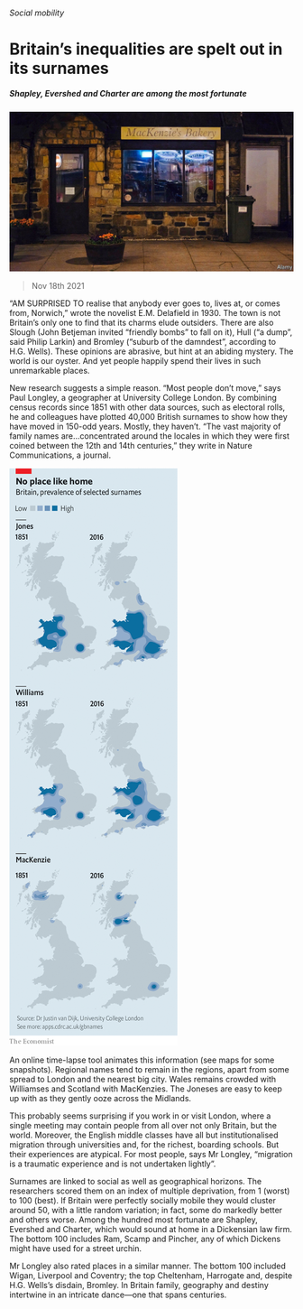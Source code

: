 ###### Social mobility

# Britain’s inequalities are spelt out in its surnames 

##### Shapley, Evershed and Charter are among the most fortunate 

![image](images/20211120_brp502.jpg) 

> Nov 18th 2021 

“AM SURPRISED TO realise that anybody ever goes to, lives at, or comes from, Norwich,” wrote the novelist E.M. Delafield in 1930. The town is not Britain’s only one to find that its charms elude outsiders. There are also Slough (John Betjeman invited “friendly bombs” to fall on it), Hull (“a dump”, said Philip Larkin) and Bromley (“suburb of the damndest”, according to H.G. Wells). These opinions are abrasive, but hint at an abiding mystery. The world is our oyster. And yet people happily spend their lives in such unremarkable places.

New research suggests a simple reason. “Most people don’t move,” says Paul Longley, a geographer at University College London. By combining census records since 1851 with other data sources, such as electoral rolls, he and colleagues have plotted 40,000 British surnames to show how they have moved in 150-odd years. Mostly, they haven’t. “The vast majority of family names are…concentrated around the locales in which they were first coined between the 12th and 14th centuries,” they write in Nature Communications, a journal.

![image](images/20211120_brm934.png) 


An online time-lapse tool animates this information (see maps for some snapshots). Regional names tend to remain in the regions, apart from some spread to London and the nearest big city. Wales remains crowded with Williamses and Scotland with MacKenzies. The Joneses are easy to keep up with as they gently ooze across the Midlands.


This probably seems surprising if you work in or visit London, where a single meeting may contain people from all over not only Britain, but the world. Moreover, the English middle classes have all but institutionalised migration through universities and, for the richest, boarding schools. But their experiences are atypical. For most people, says Mr Longley, “migration is a traumatic experience and is not undertaken lightly”.

Surnames are linked to social as well as geographical horizons. The researchers scored them on an index of multiple deprivation, from 1 (worst) to 100 (best). If Britain were perfectly socially mobile they would cluster around 50, with a little random variation; in fact, some do markedly better and others worse. Among the hundred most fortunate are Shapley, Evershed and Charter, which would sound at home in a Dickensian law firm. The bottom 100 includes Ram, Scamp and Pincher, any of which Dickens might have used for a street urchin.

Mr Longley also rated places in a similar manner. The bottom 100 included Wigan, Liverpool and Coventry; the top Cheltenham, Harrogate and, despite H.G. Wells’s disdain, Bromley. In Britain family, geography and destiny intertwine in an intricate dance—one that spans centuries.

